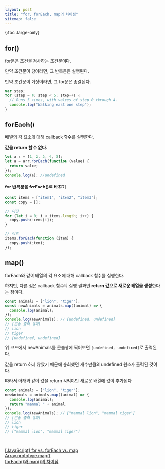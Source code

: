 ```yaml
---
layout: post
title: "for, forEach, map의 차이점"
sitemap: false
---
```


{:toc .large-only}

## for()

for문은 조건을 검사하는 조건문이다.

만약 조건문이 참이라면, 그 반복문은 실행된다.

만약 조건문이 거짓이라면, 그 for문은 종결된다.

```js
var step;
for (step = 0; step < 5; step++) {
  // Runs 5 times, with values of step 0 through 4.
  console.log("Walking east one step");
}
```

## forEach()

배열의 각 요소에 대해 callback 함수를 실행한다.

**값을 return 할 수 없다.**

```js
let arr = [1, 2, 3, 4, 5];
let a = arr.forEach(function (value) {
  return value;
});
console.log(a); //undefined
```

#### for 반복문을 forEach()로 바꾸기

```js
const items = ["item1", "item2", "item3"];
const copy = [];

// 이전
for (let i = 0; i < items.length; i++) {
  copy.push(items[i]);
}

// 이후
items.forEach(function (item) {
  copy.push(item);
});
```

## map()

forEach와 같이 배열의 각 요소에 대해 callback 함수를 실행한다.

하지만, 다른 점은 callback 함수의 실행 결과인 **return 값으로 새로운 배열을 생성**한다는 점이다.

```js
const animals = ["lion", "tiger"];
const newAnimals = animals.map((animal) => {
  console.log(animal);
});
console.log(newAnimals); // [undefined, undefined]
// [콘솔 출력 결과]
// lion
// tiger
// [undefined, undefined]
```

위 코드에서 newAnimals를 콘솔창에 찍어보면 `[undefined, undefined]`로 출력된다.

값을 return 하지 않았기 때문에 순회했던 개수만큼의 undefined 원소가 출력된 것이다.

따라서 아래와 같이 값을 return 시켜야만 새로운 배열에 값이 추가된다.

```js
const animals = ["lion", "tiger"];
newAnimals = animals.map((animal) => {
  console.log(animal);
  return "mammal " + animal;
});
console.log(newAnimals); // ["mammal lion", "mammal tiger"]
// [콘솔 출력 결과]
// lion
// tiger
// ["mammal lion", "mammal tiger"]
```

<br/>

[[JavaScript] for vs. forEach vs. map](https://m.blog.naver.com/wideeyed/221877912230)<br/>
[Array.prototype.map()](https://developer.mozilla.org/en-US/docs/Web/JavaScript/Reference/Global_Objects/Array/map)<br/>
[forEach()와 map()의 차이점](https://dream-frontend.tistory.com/341)
